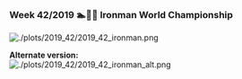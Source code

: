 ### Week 42/2019 🏊🚴🏃 Ironman World Championship
![./plots/2019_42/2019_42_ironman.png](https://raw.githubusercontent.com/Z3tt/MakeOverMonday/master/plots/2019_42/2019_42_ironman.png)

**Alternate version:**  
![./plots/2019_42/2019_42_ironman_alt.png](https://raw.githubusercontent.com/Z3tt/MakeOverMonday/master/plots/2019_42/2019_42_ironman_alt.png)

